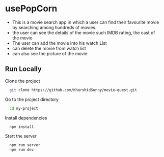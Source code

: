 # usePopCorn
- This is a movie search app in which a user can find their favourite movie by searching among hundreds of movies.
- the user can see the details of the movie such IMDB rating, the cast of the movie
- The user can add the movie into his watch List
- can delete the movie from watch list
- can also see the picture of the movie


## Run Locally

Clone the project

```bash
  git clone https://github.com/KhurshidSunny/movie-quest.git
```

Go to the project directory

```bash
  cd my-project
```

Install dependencies

```bash
  npm install
```

Start the server

```bash
  npm run server
  npm run dev
```
